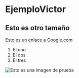 # EjemploVictor

## Esto es otro tamaño
[Esto es un enlace a Google.com](https://www.google.com)
1. El uno
1. El dos
1. El tres

![Esto es una imagen de prueba](https://i.blogs.es/a19bfc/testing/1366_2000.jpg)